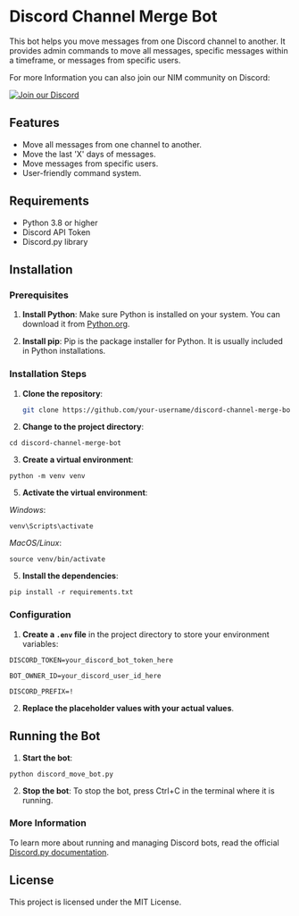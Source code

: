 # Discord Channel Merge Bot

This bot helps you move messages from one Discord channel to another. It provides admin commands to move all messages, specific messages within a timeframe, or messages from specific users.

For more Information you can also join our NIM community on Discord:

[![Join our Discord](https://img.shields.io/badge/Discord-Join-blue)](https://discord.com/invite/SVYMhKpCAb)


## Features

- Move all messages from one channel to another.
- Move the last 'X' days of messages.
- Move messages from specific users.
- User-friendly command system.

## Requirements

- Python 3.8 or higher
- Discord API Token
- Discord.py library

## Installation

### Prerequisites

1. **Install Python**: Make sure Python is installed on your system. You can download it from [Python.org](https://www.python.org/downloads/).

2. **Install pip**: Pip is the package installer for Python. It is usually included in Python installations.

### Installation Steps

1. **Clone the repository**:

   ```bash
   git clone https://github.com/your-username/discord-channel-merge-bot.git
   
2. **Change to the project directory**:

`cd discord-channel-merge-bot`

3. **Create a virtual environment**:

`python -m venv venv`

5. **Activate the virtual environment**:

*Windows*:

`venv\Scripts\activate`

*MacOS/Linux*:

`source venv/bin/activate`

5. **Install the dependencies**:

`pip install -r requirements.txt`

### Configuration

1. **Create a `.env` file** in the project directory to store your environment variables:

`DISCORD_TOKEN=your_discord_bot_token_here`

`BOT_OWNER_ID=your_discord_user_id_here`

`DISCORD_PREFIX=!`

2. **Replace the placeholder values with your actual values**.

## Running the Bot

1. **Start the bot**:

`python discord_move_bot.py`

2. **Stop the bot**: To stop the bot, press Ctrl+C in the terminal where it is running.

### More Information
To learn more about running and managing Discord bots, read the official [Discord.py documentation](https://discordpy.readthedocs.io/en/stable/#getting-started).

## License
This project is licensed under the MIT License.
